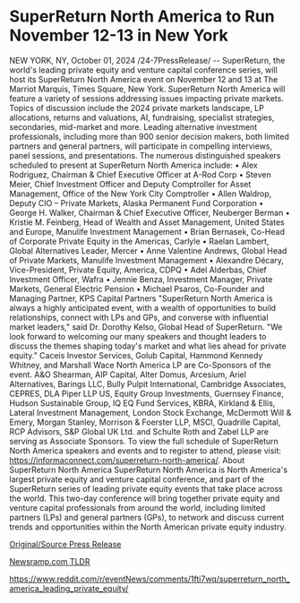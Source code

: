 # SuperReturn North America to Run November 12-13 in New York

NEW YORK, NY, October 01, 2024 /24-7PressRelease/ -- SuperReturn, the world's leading private equity and venture capital conference series, will host its SuperReturn North America event on November 12 and 13 at The Marriot Marquis, Times Square, New York.   SuperReturn North America will feature a variety of sessions addressing issues impacting private markets. Topics of discussion include the 2024 private markets landscape, LP allocations, returns and valuations, AI, fundraising, specialist strategies, secondaries, mid-market and more. Leading alternative investment professionals, including more than 900 senior decision makers, both limited partners and general partners, will participate in compelling interviews, panel sessions, and presentations.   The numerous distinguished speakers scheduled to present at SuperReturn North America include: •	Alex Rodriguez, Chairman & Chief Executive Officer at A-Rod Corp •	Steven Meier, Chief Investment Officer and Deputy Comptroller for Asset Management, Office of the New York City Comptroller •	Allen Waldrop, Deputy CIO – Private Markets, Alaska Permanent Fund Corporation •	George H. Walker, Chairman & Chief Executive Officer, Neuberger Berman •	Kristie M. Feinberg, Head of Wealth and Asset Management, United States and Europe, Manulife Investment Management •	Brian Bernasek, Co-Head of Corporate Private Equity in the Americas, Carlyle  •	Raelan Lambert, Global Alternatives Leader, Mercer  •	Anne Valentine Andrews, Global Head of Private Markets, Manulife Investment Management  •	Alexandre Décary, Vice-President, Private Equity, America, CDPQ •	Adel Alderbas, Chief Investment Officer, Wafra •	Jennie Benza, Investment Manager, Private Markets, General Electric Pension •	Michael Psaros, Co-Founder and Managing Partner, KPS Capital Partners  "SuperReturn North America is always a highly anticipated event, with a wealth of opportunities to build relationships, connect with LPs and GPs, and converse with influential market leaders," said Dr. Dorothy Kelso, Global Head of SuperReturn. "We look forward to welcoming our many speakers and thought leaders to discuss the themes shaping today's market and what lies ahead for private equity."  Caceis Investor Services, Golub Capital, Hammond Kennedy Whitney, and Marshall Wace North America LP are Co-Sponsors of the event. A&O Shearman, AIP Capital, Alter Domus, Arcesium, Ariel Alternatives, Barings LLC, Bully Pulpit International, Cambridge Associates, CEPRES, DLA Piper LLP US, Equity Group Investments, Guernsey Finance, Hudson Sustainable Group, IQ EQ Fund Services, KBRA, Kirkland & Ellis, Lateral Investment Management, London Stock Exchange, McDermott Will & Emery, Morgan Stanley, Morrison & Foerster LLP, MSCI, Quadrille Capital, RCP Advisors, S&P Global UK Ltd. and Schulte Roth and Zabel LLP are serving as Associate Sponsors.   To view the full schedule of SuperReturn North America speakers and events and to register to attend, please visit: https://informaconnect.com/superreturn-north-america/.  About SuperReturn North America  SuperReturn North America is North America's largest private equity and venture capital conference, and part of the SuperReturn series of leading private equity events that take place across the world. This two-day conference will bring together private equity and venture capital professionals from around the world, including limited partners (LPs) and general partners (GPs), to network and discuss current trends and opportunities within the North American private equity industry. 

[Original/Source Press Release](https://www.24-7pressrelease.com/press-release/514807/superreturn-north-america-to-run-november-12-13-in-new-york)
                    

[Newsramp.com TLDR](None) 

https://www.reddit.com/r/eventNews/comments/1fti7wq/superreturn_north_america_leading_private_equity/